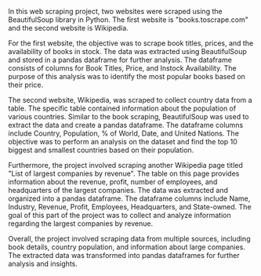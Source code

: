 In this web scraping project, two websites were scraped using the BeautifulSoup library in Python. The first website is "books.toscrape.com" and the second website is Wikipedia.

For the first website, the objective was to scrape book titles, prices, and the availability of books in stock. The data was extracted using BeautifulSoup and stored in a pandas dataframe for further analysis. The dataframe consists of columns for Book Titles, Price, and Instock Availability. The purpose of this analysis was to identify the most popular books based on their price.

The second website, Wikipedia, was scraped to collect country data from a table. The specific table contained information about the population of various countries. Similar to the book scraping, BeautifulSoup was used to extract the data and create a pandas dataframe. The dataframe columns include Country, Population, % of World, Date, and United Nations. The objective was to perform an analysis on the dataset and find the top 10 biggest and smallest countries based on their population.

Furthermore, the project involved scraping another Wikipedia page titled "List of largest companies by revenue". The table on this page provides information about the revenue, profit, number of employees, and headquarters of the largest companies. The data was extracted and organized into a pandas dataframe. The dataframe columns include Name, Industry, Revenue, Profit, Employees, Headquarters, and State-owned. The goal of this part of the project was to collect and analyze information regarding the largest companies by revenue.

Overall, the project involved scraping data from multiple sources, including book details, country population, and information about large companies. The extracted data was transformed into pandas dataframes for further analysis and insights.
